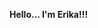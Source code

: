 **Hello... I'm Erika!!!** 

<!-- **🌱 In the currently i'm learning in it in the Full Stack+Cloud Web Development Bootcamp with “Factoria F5”** -->


<!-- ![yoga](https://github.com/erigt/erigt/assets/146768635/11b86cc3-1a28-40ac-90c2-174a3e86c228) -->



